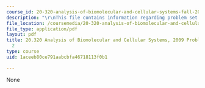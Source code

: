 ```yaml
---
course_id: 20-320-analysis-of-biomolecular-and-cellular-systems-fall-2012
description: "\r\nThis file contains information regarding problem set solutions 2."
file_location: /coursemedia/20-320-analysis-of-biomolecular-and-cellular-systems-fall-2012/1aceeb80ce791aabcbfa46718113f0b1_MIT20_320F12_2009_PS2_Solu.pdf
file_type: application/pdf
layout: pdf
title: 20.320 Analysis of Biomolecular and Cellular Systems, 2009 Problem Set Solutions
  2
type: course
uid: 1aceeb80ce791aabcbfa46718113f0b1

---
```

None